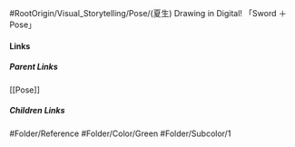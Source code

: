 #RootOrigin/Visual_Storytelling/Pose/(夏生) Drawing in Digital! 「Sword ＋ Pose」
#### Links
##### Parent Links
[[Pose]]
##### Children Links
#Folder/Reference
#Folder/Color/Green
#Folder/Subcolor/1
